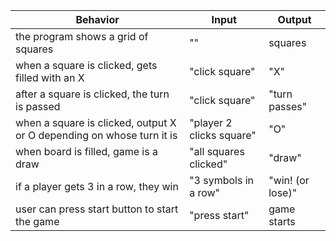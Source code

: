 | Behavior                                                              | Input                    | Output           |
|-----------------------------------------------------------------------|--------------------------|------------------|
| the program shows a grid of squares                                   | ""                       | squares          |
| when a square is clicked, gets filled with an X                       | "click square"           | "X"              |
| after a square is clicked, the turn is passed                         | "click square"           | "turn passes"    |
| when a square is clicked, output X or O depending on whose turn it is | "player 2 clicks square" | "O"              |
| when board is filled, game is a draw                                  | "all squares clicked"    | "draw"           |
| if a player gets 3 in a row, they win                                 | "3 symbols in a row"     | "win! (or lose)" |
| user can press start button to start the game                         | "press start"            | game starts      |
